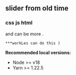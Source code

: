 ## slider from old time
### css js html
and can be more . 
```
***workLes can do this )
```
**Recommended local versions:** 
 - Node >= v18
 - Yarn >= 1.22.5
